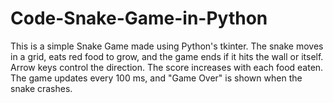 # Code-Snake-Game-in-Python
This is a simple Snake Game made using Python's tkinter. The snake moves in a grid, eats red food to grow, and the game ends if it hits the wall or itself. Arrow keys control the direction. The score increases with each food eaten. The game updates every 100 ms, and "Game Over" is shown when the snake crashes.
